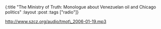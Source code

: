 {:title "The Ministry of Truth: Monologue about Venezuelan oil and Chicago politics"
:layout :post
:tags  ["radio"]}

<http://www.szcz.org/audio/tmot\_2006-01-19.mp3>

